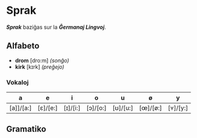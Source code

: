# Sprak

***Sprak*** baziĝas sur la ***Ĝermanaj Lingvoj***.

## Alfabeto

* **drom** [dro:m] *(sonĝo)*
* **kirk** [kɪrk] *(preĝejo)*

### Vokaloj

|**a**|**e**|**i**|**o**|**u**|**ø**|**y**|
|-|-|-|-|-|-|-|
|[a]]/[a:]|[ɛ]/[e:]|[ɪ]/[i:]|[ɔ]/[o:]|[ʊ]/[u:]|[œ]/[ø:]|[ʏ]/[y:]|

## Gramatiko
